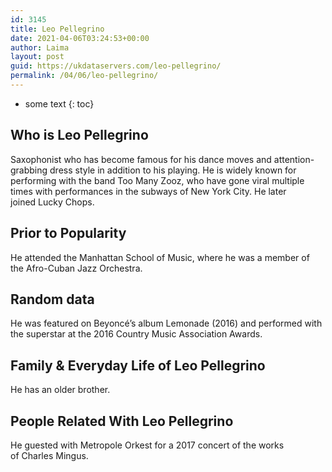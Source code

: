 ```yaml
---
id: 3145
title: Leo Pellegrino
date: 2021-04-06T03:24:53+00:00
author: Laima
layout: post
guid: https://ukdataservers.com/leo-pellegrino/
permalink: /04/06/leo-pellegrino/
---
```


* some text
{: toc}


## Who is Leo Pellegrino
                  
                  
                  
Saxophonist who has become famous for his dance moves and attention-grabbing dress style in addition to his playing. He is widely known for performing with the band Too Many Zooz, who have gone viral multiple times with performances in the subways of New York City. He later joined Lucky Chops.
                  
              
            
              
            
                
                
                
## Prior to Popularity
                  
                  
                  
He attended the Manhattan School of Music, where he was a member of the Afro-Cuban Jazz Orchestra.
                  
              
            
              
            
                
                
                
## Random data
                  
                  
                  
He was featured on Beyoncé&#8217;s album Lemonade (2016) and performed with the superstar at the 2016 Country Music Association Awards.
                  
              
            
              
            
                
                
                
## Family & Everyday Life of Leo Pellegrino
                  
                  
                  
He has an older brother.
                  
              
            
              
            
                
                
                
## People Related With Leo Pellegrino
                  
                  
                  
He guested with Metropole Orkest for a 2017 concert of the works of Charles Mingus.
                  
              
            
              
            
                
              
            
              
              
            
            
              
            
          
          
          